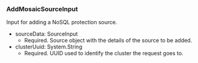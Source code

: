 ### AddMosaicSourceInput
Input for adding a NoSQL protection source.

- sourceData: SourceInput
  - Required. Source object with the details of the source to be added.
- clusterUuid: System.String
  - Required. UUID used to identify the cluster the request goes to.
